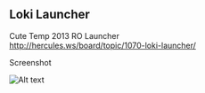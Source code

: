 Loki Launcher
-

Cute Temp 2013 RO Launcher <br />
http://hercules.ws/board/topic/1070-loki-launcher/ 

Screenshot

![Alt text](http://i.imgur.com/55PIapb.png)
